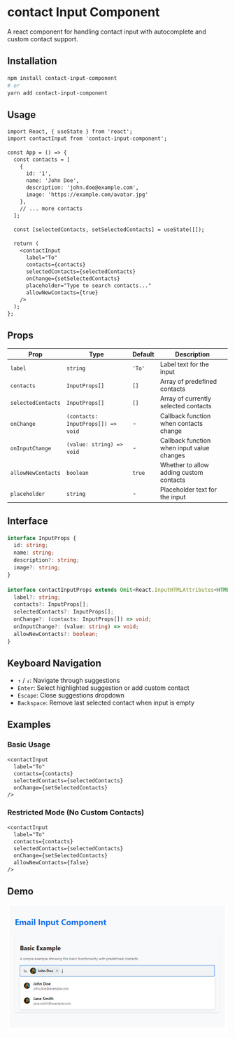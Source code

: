 # contact Input Component

A react component for handling contact input with autocomplete and custom contact support.

## Installation

```bash
npm install contact-input-component
# or
yarn add contact-input-component
```

## Usage

```tsx
import React, { useState } from 'react';
import contactInput from 'contact-input-component';

const App = () => {
  const contacts = [
    { 
      id: '1', 
      name: 'John Doe', 
      description: 'john.doe@example.com',
      image: 'https://example.com/avatar.jpg'
    },
    // ... more contacts
  ];

  const [selectedContacts, setSelectedContacts] = useState([]);

  return (
    <contactInput
      label="To"
      contacts={contacts}
      selectedContacts={selectedContacts}
      onChange={setSelectedContacts}
      placeholder="Type to search contacts..."
      allowNewContacts={true}
    />
  );
};
```

## Props

| Prop | Type | Default | Description |
|------|------|---------|-------------|
| `label` | `string` | `'To'` | Label text for the input |
| `contacts` | `InputProps[]` | `[]` | Array of predefined contacts |
| `selectedContacts` | `InputProps[]` | `[]` | Array of currently selected contacts |
| `onChange` | `(contacts: InputProps[]) => void` | - | Callback function when contacts change |
| `onInputChange` | `(value: string) => void` | - | Callback function when input value changes |
| `allowNewContacts` | `boolean` | `true` | Whether to allow adding custom contacts |
| `placeholder` | `string` | - | Placeholder text for the input |

## Interface

```typescript
interface InputProps {
  id: string;
  name: string;
  description?: string;
  image?: string;
}

interface contactInputProps extends Omit<React.InputHTMLAttributes<HTMLInputElement>, 'onChange'> {
  label?: string;
  contacts?: InputProps[];
  selectedContacts?: InputProps[];
  onChange?: (contacts: InputProps[]) => void;
  onInputChange?: (value: string) => void;
  allowNewContacts?: boolean;
}
```

## Keyboard Navigation

- `↑` / `↓`: Navigate through suggestions
- `Enter`: Select highlighted suggestion or add custom contact
- `Escape`: Close suggestions dropdown
- `Backspace`: Remove last selected contact when input is empty

## Examples

### Basic Usage
```tsx
<contactInput
  label="To"
  contacts={contacts}
  selectedContacts={selectedContacts}
  onChange={setSelectedContacts}
/>
```

### Restricted Mode (No Custom Contacts)
```tsx
<contactInput
  label="To"
  contacts={contacts}
  selectedContacts={selectedContacts}
  onChange={setSelectedContacts}
  allowNewContacts={false}
/>
```

## Demo

<p align="center">
  <img src="./demo.png" alt="Contact Input Component Demo" width="600" />
</p>

